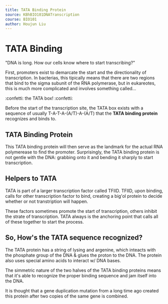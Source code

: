 ```yaml
---
title: TATA Binding Protein
source: KBhBIO101DNATranscription
course: BIO101
author: Houjun Liu
---
```


# TATA Binding
"DNA is long. How our cells know where to start transcribing?"

First, promoters exist to demarcate the start and the directionality of transcription. In bacterias, this tipically means that there are two regions that bind to the sigma subunit of the RNA polymerase, but in eukareotes, this is much more complicated and involves something called...

:confetti: the TATA box! :confetti:

Before the start of the transcription site, the TATA box exists with a sequence of usually T-A-T-A-(A/T)-A-(A/T) that the **TATA binding protein** recognizes and binds to.

## TATA Binding Protein

This TATA binding protein will then serve as the landmark for the actual RNA polymerease to find the promoter. Surprisingly, the TATA binding protein is not gentle with the DNA: grabbing onto it and bending it sharply to start transcription.

## Helpers to TATA
TATA is part of a larger transcription factor called TFIID. TFIID, upon binding, calls for other transcription factor to bind, creating a big'ol protein to decide whether or not transtription will happen.

These factors sometimes promote the start of transcription, others inhibit the strate of transcription. TATA always is the anchoring point that calls all of these together to start the process.

## So, How's the TATA sequence recognized?
The TATA protein has a string of lysing and argenine, which inteacts with the phosphate group of the DNA & glues the proton to the DNA. The protein also uses special amino acids to interact w/ DNA bases.

The simmetric nature of the two halves of the TATA binding proteins means that it's able to recognize the proper binding sequence and jam itself into the DNA.

It is thought that a gene duplication mutation from a long time ago  created this protein after two copies of the same gene is combined.



